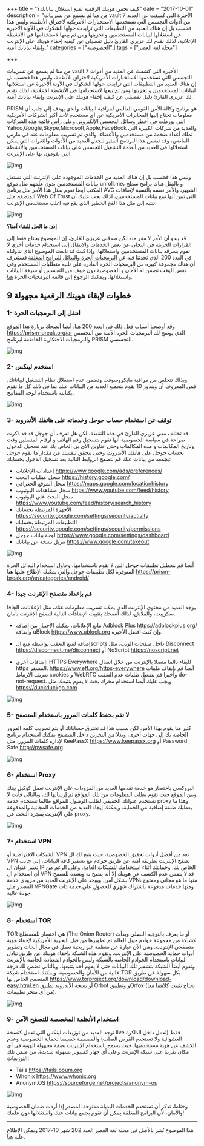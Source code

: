 +++
title = "كيف تخفي هويتك الرقمية لمنع استغلال بياناتك؟"
date = "2017-10-01"
description = "من منا لم يسمع عن تسريبات vault 7 الأخيرة التي كشفت عن العديد من أدوات التجسس التي تستخدمها الاستخبارات الأمريكية لاختراق الأنظمة، وليس هذا فحسب بل إن هناك العديد من التطبيقات التي تزايدت حولها الشكوك في الآونة الأخيرة عن استغلالها لبيانات المستخدمين و تخزينها ومن ثم بيعها لاستخدامها في الأنشطة الإعلانية، لذلك نقدم لك عزيزي القارئ دليل تفصيلي عن كيفيه إخفاء هويتك على الإنترنت وإبقاء بياناتك آمنة."
categories = ["الخصوصية",]
tags = ["مجلة لغة العصر"]

+++

من منا لم يسمع عن تسريبات vault 7 الأخيرة التي كشفت عن العديد من أدوات التجسس التي تستخدمها الاستخبارات الأمريكية لاختراق الأنظمة، وليس هذا فحسب بل إن هناك العديد من التطبيقات التي تزايدت حولها الشكوك في الآونة الأخيرة عن استغلالها لبيانات المستخدمين و تخزينها ومن ثم بيعها لاستخدامها في الأنشطة الإعلانية، لذلك نقدم لك عزيزي القارئ دليل تفصيلي عن كيفيه إخفاء هويتك على الإنترنت وإبقاء بياناتك آمنة.

PRISM هو برنامج وكالة الأمن القومي العالمي لمراقبة البيانات والذي يهدف إلى جلب أي معلومات تحتاج إليها المخابرات الأمريكية عن أي مستخدم لأحد أكبر الشركات الأمريكية التي تورطت في أخطر وسائل التجسس الإلكتروني وعلى رأس قائمة هذه الشركات Yahoo,Google,Skype,Microsoft,Apple,FaceBook والعديد من شركات الكبيرة التي تملك أعداد ضخمة من مستخدمين والأعضاء، والذي تم تسريب معلومات عنه في مارس الماضي، وقد تضمن هذا البرنامج المثير للجدل العديد من الأدوات والثغرات التي يمكن استغلالها في العديد من أنظمة التشغيل للتجسس على بيانات المستخدمين والأنشطة التي يقومون بها على الإنترنت.

![img](images/PRISM.jpg)

وليس هذا فحسب بل إن هناك العديد من الخدمات الموجودة على الإنترنت التي تستغل بيانات المستخدمين بدون علمهم مثل موقع unroll.me، و بالمثل هناك برامج سطح المكتب أيضا تقوم بمثل هذا الأمر مثل برنامج AVG الشهير، والأمر نفسه بالنسبة لإضافات المتصفح مثل Web Of Trust التي تبين أنها تبيع بيانات المستخدمين، لذلك يجب عليك أن تنتبه إلى مثل هذا الفخ الخطير الذي يقع فيه اغلب مستخدمي الإنترنت.

![img](images/privacy.jpg)

**إذن ما الحل للبقاء آمنا؟**

قد يبدو أن الأمر لا مفر منه لكن صدقني عزيزي القارئ، إن الموضوع يحتاج فقط إلى القرارات الجريئة في التخلي عن بعض الخدمات والانتقال إلى استخدام خدمات أخري لا تقوم بسرقه بيانات المستخدمين واستغلالها، وإذا كنت قد تابعت الموضوع الذي تناولناه في العدد 200 الذي تحدثنا فيه عن [البرمجيات الحرة والبدائل للبرامج المغلقة](/ar/posts/why-should-you-use-open-source-software/) فستعرف أن هناك مجموعة كبيره من البرمجيات الحرة القادرة على تلبيه متطلبات المستخدم وفي نفس الوقت تضمن له الأمان و الخصوصية دون خوف من التجسس أو سرقة البيانات واستغلالها. ويمكنك الرجوع إلى قائمة البرمجيات الحرة [هنا](/ar/posts/why-should-you-use-open-source-software/).

## 9 خطوات لإبقاء هويتك الرقمية مجهولة

### 1- انتقل إلى البرمجيات الحرة

وقد أوضحنا أسباب فعل ذلك في العدد 200 [هنا](/ar/posts/why-should-you-use-open-source-software/).
أيضا أنصحك بزيارة هذا الموقع https://prism-break.org/ar الذي يوضح لك البرمجيات الحرة الآمنة من التجسس والبرمجيات الاحتكارية الخاضعة لبرنامج PRISM التجسسي.

![img](images/open-source.png)

### 2- استخدم لينكس

وبذلك تتخلص من مراقبة مايكروسوفت وتضمن عدم استغلال نظام التشغيل لبياناتك، فمن المعروف أن ويندوز 10 يقوم بتجميع العديد من البيانات عنك بما في ذلك كل ما تقوم بكتابته باستخدام لوحه المفاتيح.

![img](images/linux.png)

### 3- توقف عن استخدام حساب جوجل وخدماته على هاتفك الأندرويد

قد تختلف معي عزيزي القارئ في هذه النقطة، لكن هل تعرف أن جوجل قد قد ذكرت صراحة في سياسة الخصوصية أنها تقوم بتسجيل رقم الهاتف و أرقام المتصلين وقت وتاريخ المكالمات و مده المكالمات وحتى عناوين الآي بي الخاص بك عند تسجيل الدخول بحساب جوجل على هاتفك الأندرويد، وحتى تتحقق بنفسك من مقدار ما تقوم جوجل بجمعه من بيانات عنك قم بتصفح الروابط التالية بعد تسجيل الدخول بحسابك:

-   إعدادات الإعلانات https://www.google.com/ads/preferences/
-   سجل عمليات البحث https://history.google.com/
-   سجل الموقع الجغرافي https://maps.google.com/locationhistory
-   سجل مشاهدات اليوتيوب https://www.youtube.com/feed/history
-   سجل البحث على اليوتيوب https://www.youtube.com/feed/history/search_history
-   الأجهزة المرتبطة بحسابك https://security.google.com/settings/security/activity
-   التطبيقات المرتبطة بحسابك https://security.google.com/settings/security/permissions
-   لوحة بيانات جوجل https://www.google.com/settings/dashboard
-   تنزيل نسخة عن بياناتك https://www.google.com/takeout

![img](images/google.jpg)

أيضا قم بتعطيل تطبيقات جوجل التي لا تقوم باستخدامها، وحاول استخدام البدائل الحرة المتوفرة لكل تطبيقات جوجل والتي يمكنك الإطلاع عليها هنا https://prism-break.org/ar/categories/android/

### 4- قم بإعداد متصفح الإنترنت جيدا

يوجد العديد من محتوي الإنترنت الذي يمكنه تسريب معلومات عنك، مثل الإعلانات، الجافا سكريبت، والفلاش، لذلك أنصحك بتثبيت الإضافات التالية لتصفح الإنترنت بأمان.

-   مانع الإعلانات، يمكنك الاختيار بين إضافة Adblock Plus https://adblockplus.org/ وإضافة uBlock https://www.ublock.org وإن كنت أفضل الأخيرة.

-   إضافة لمنع التعقب بواسطة منع الscripts داخل صفحات الويب، مثل Disconnect https://disconnect.me/disconnect أو NoScript https://noscript.net

-   إضافات أخري:
    HTTPS Everywhere للبقاء دائما متصلا بالإنترنت من خلال اتصال https المشفر.
    https://www.eff.org/https-everywhere
    أيضا قم بإيقاف ملفات تعريف الارتباط cookies و WebRTC وأخيرا قم بتفعيل طلبات عدم التعقب do-not-request.
    ويجب عليك أيضا استخدام محرك بحث لا يقوم بتتبعك مثل https://duckduckgo.com

![img](images/browser.png)

### 5- لا تقم بحفظ كلمات المرور باستخدام المتصفح

كثير منا يقوم بهذا الأمر، لكن بسبب هذا قد تخترق حساباتك أو يتم تسريب كلمه المرور الخاصة بك إلى جهات أخرى، وبدلا من التخزين داخل المتصفح يمكنك استخدام برنامج لإدارة كلمات المرور، مثل KeePassX https://www.keepassx.org أو Password Safe http://pwsafe.org

![img](images/passwords.jpg)

### 6- استخدام Proxy

البروكسي باختصار هو خدمة تقدمها العديد من المزودات على الإنترنت تعمل كوكيل بينك وبين الموقع حيث تقوم بطلب المعلومات من تلك المواقع ثم إرسالها لك، وبالتالي فأنت لا تستخدم عنوانك الحقيقي لطلب الوصول للمواقع طالما تستخدم خدمة proxy وهذا ما يعطيك طبقة إضافية من الحماية.
ويمكنك إيجاد العديد من الخدمات المجانية والمدفوعة على الإنترنت بمجرد البحث عن proxy.

![img](images/proxy.png)

### 7- استخدام VPN

الشبكات الافتراضية أو VPN تعد من أفضل أدوات تحقيق الخصوصية، حيث يتيح لك ال VPN تصفح الإنترنت بطريقة آمنة عن طريق خوادم مع تشفير كافة البيانات، إلى جانب تغيير عنوان ال IP الخاص بك، وحمايتك أثناء استخدامك للشبكات العامة. وعلي الرغم من أن استخدام ال VPN قد لا يضمن عدم الكشف عن هويتك إلا أنه ينصح به وبشدة للتصفح بشكل آمن.
ويوجد على الإنترنت العديد من مزودي خدمة VPN، منها ما هو مجاني ومفتوح المصدر مثل VPNGate ومنها خدمات مدفوعة باشتراك شهري للحصول على خدمة ذات جودة عالية.

![img](images/VPN-Shield.jpg)

### 8- استخدام TOR

TOR هي اختصار للمصطلح (The Onion Router) أو ما يعرف بالتوجيه البصلي وبدأت كشبكة من مجموعة خوادم حول العالم تم تطويرها من قبل البحرية الأمريكية لإخفاء هوية متصفحي الإنترنت، وهي الآن عبارة عن منظمة غير ربحية تعمل في مجال أبحاث وتطوير أدوات حماية الخصوصية على الإنترنت، وتقوم هذه الشبكة بإخفاء هويتك عن طريق تبادل البيانات باستخدام الخوادم الخاصة بالشبكة وليس بالخوادم المعتادة الخاصة بالإنترنت وتقوم أيضاً الشبكة بتشفير تلك البيانات حتى لا يقوم أحد بتتبعها، وبالتالي تضمن لك درجة عالية من الأمان والخصوصية.
ويمكنك استخدام شبكة TOR بكل سهولة عن طريق المتصفح الخاص بها https://www.torproject.org/download/download-easy.html.en
أو نسخة الأندرويد تطبيق Orbot و وتطبيقOrfox (تحتاج تثبيت كلاهما معا من أي متجر تطبيقات).

![img](images/tor.jpg)

### 9- استخدام الأنظمة المخصصة للتصفح الآمن

توجد العديد من توزيعات لينكس التي تعمل كنسخة live فقط (تعمل داخل الذاكرة العشوائية ولا تستخدم القرص الصلب) والمصممة خصيصا لحماية الخصوصية وعدم الكشف عن هوية مستخدميها. حيث يسمح باستخدام الإنترنت بصفة مجهولة الهوية في أي مكان تقريبا على شبكة الإنترنت وعلى أي جهاز كمبيوتر بسهولة شديدة، من ضمن تلك التوزيعات:

-   Tails https://tails.boum.org
-   Whonix https://www.whonix.org
-   Anonym.OS https://sourceforge.net/projects/anonym-os

![img](images/tails.png)

وختاما، تذكر أن تستخدم الخدمات البديلة مفتوحة المصدر إذا أردت ضمان الخصوصية والأمان، لأن البرامج المغلقة يمكن أن تقوم بجمع بيانات عنك واستغلالها دون علمك!

---

هذا الموضوع نُشر باﻷصل في مجلة لغة العصر العدد 202 شهر 10-2017 ويمكن الإطلاع عليه [هنا](https://drive.google.com/file/d/1AFutlN-xbW3nLIunnP3WyM6E0W9Dy2bc/view?usp=sharing).
